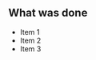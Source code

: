 ## What was done

<!-- Describe in points what was done for easier overview -->

- Item 1
- Item 2
- Item 3

<!-- If needed, describe your changes in detail here -->
